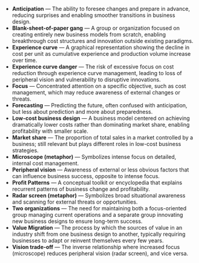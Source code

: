 - **Anticipation** — The ability to foresee changes and prepare in advance, reducing surprises and enabling smoother transitions in business design.  
- **Blank-sheet-of-paper gang** — A group or organization focused on creating entirely new business models from scratch, enabling breakthrough cost structures and innovation outside existing paradigms.  
- **Experience curve** — A graphical representation showing the decline in cost per unit as cumulative experience and production volume increase over time.  
- **Experience curve danger** — The risk of excessive focus on cost reduction through experience curve management, leading to loss of peripheral vision and vulnerability to disruptive innovations.  
- **Focus** — Concentrated attention on a specific objective, such as cost management, which may reduce awareness of external changes or threats.  
- **Forecasting** — Predicting the future, often confused with anticipation, but less about prediction and more about preparedness.  
- **Low-cost business design** — A business model centered on achieving dramatically lower costs rather than dominating market share, enabling profitability with smaller scale.  
- **Market share** — The proportion of total sales in a market controlled by a business; still relevant but plays different roles in low-cost business strategies.  
- **Microscope (metaphor)** — Symbolizes intense focus on detailed, internal cost management.  
- **Peripheral vision** — Awareness of external or less obvious factors that can influence business success, opposite to intense focus.  
- **Profit Patterns** — A conceptual toolkit or encyclopedia that explains recurrent patterns of business change and profitability.  
- **Radar screen (metaphor)** — Symbolizes broad situational awareness and scanning for external threats or opportunities.  
- **Two organizations** — The need for maintaining both a focus-oriented group managing current operations and a separate group innovating new business designs to ensure long-term success.  
- **Value Migration** — The process by which the sources of value in an industry shift from one business design to another, typically requiring businesses to adapt or reinvent themselves every few years.  
- **Vision trade-off** — The inverse relationship where increased focus (microscope) reduces peripheral vision (radar screen), and vice versa.
